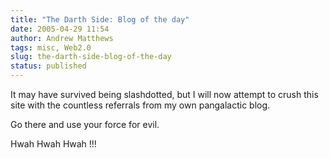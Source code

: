 ```yaml
---
title: "The Darth Side: Blog of the day"
date: 2005-04-29 11:54
author: Andrew Matthews
tags: misc, Web2.0
slug: the-darth-side-blog-of-the-day
status: published
---
```


It may have survived being slashdotted, but I will now attempt to crush this site with the countless referrals from my own pangalactic blog.

Go there and use your force for evil.

Hwah Hwah Hwah !!!
